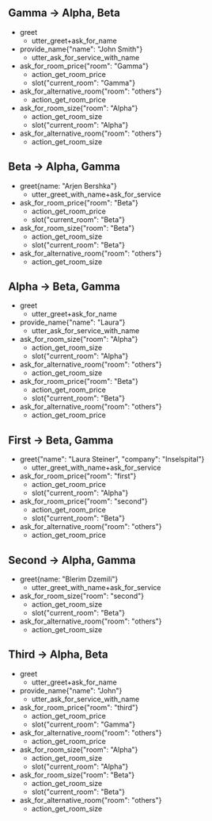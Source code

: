 ## Gamma -> Alpha, Beta
* greet
    - utter_greet+ask_for_name
* provide_name{"name": "John Smith"}
    - utter_ask_for_service_with_name
* ask_for_room_price{"room": "Gamma"}
    - action_get_room_price
    - slot{"current_room": "Gamma"}
* ask_for_alternative_room{"room": "others"}
    - action_get_room_price
* ask_for_room_size{"room": "Alpha"}
    - action_get_room_size
    - slot{"current_room": "Alpha"}
* ask_for_alternative_room{"room": "others"}
    - action_get_room_size

## Beta -> Alpha, Gamma
* greet{name: "Arjen Bershka"}
    - utter_greet_with_name+ask_for_service
* ask_for_room_price{"room": "Beta"}
    - action_get_room_price
    - slot{"current_room": "Beta"}
* ask_for_room_size{"room": "Beta"}
    - action_get_room_size
    - slot{"current_room": "Beta"}
* ask_for_alternative_room{"room": "others"}
    - action_get_room_size

## Alpha -> Beta, Gamma 
* greet
    - utter_greet+ask_for_name
* provide_name{"name": "Laura"}
    - utter_ask_for_service_with_name
* ask_for_room_size{"room": "Alpha"}
    - action_get_room_size
    - slot{"current_room": "Alpha"}
* ask_for_alternative_room{"room": "others"}
    - action_get_room_size
* ask_for_room_price{"room": "Beta"}
    - action_get_room_price
    - slot{"current_room": "Beta"}
* ask_for_alternative_room{"room": "others"}
    - action_get_room_price

## First -> Beta, Gamma
* greet{"name": "Laura Steiner", "company": "Inselspital"}
    - utter_greet_with_name+ask_for_service
* ask_for_room_price{"room": "first"}
    - action_get_room_price
    - slot{"current_room": "Alpha"}
* ask_for_room_price{"room": "second"}
    - action_get_room_price
    - slot{"current_room": "Beta"}
* ask_for_alternative_room{"room": "others"}
    - action_get_room_price


## Second -> Alpha, Gamma
* greet{name: "Blerim Dzemili"}
    - utter_greet_with_name+ask_for_service
* ask_for_room_size{"room": "second"}
    - action_get_room_size
    - slot{"current_room": "Beta"}
* ask_for_alternative_room{"room": "others"}
    - action_get_room_size

## Third -> Alpha, Beta
* greet
    - utter_greet+ask_for_name
* provide_name{"name": "John"}
    - utter_ask_for_service_with_name
* ask_for_room_price{"room": "third"}
    - action_get_room_price
    - slot{"current_room": "Gamma"}
* ask_for_alternative_room{"room": "others"}
    - action_get_room_price
* ask_for_room_size{"room": "Alpha"}
    - action_get_room_size
    - slot{"current_room": "Alpha"}
* ask_for_room_size{"room": "Beta"}
    - action_get_room_size
    - slot{"current_room": "Beta"}
* ask_for_alternative_room{"room": "others"}
    - action_get_room_size